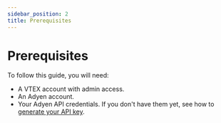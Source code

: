```yaml
---
sidebar_position: 2
title: Prerequisites
---
```



# Prerequisites

To follow this guide, you will need:

- A VTEX account with admin access.
- An Adyen account.
- Your Adyen API credentials. If you don't have them yet, see how to [generate your API key](./adyen-configuration/api-key.md).

